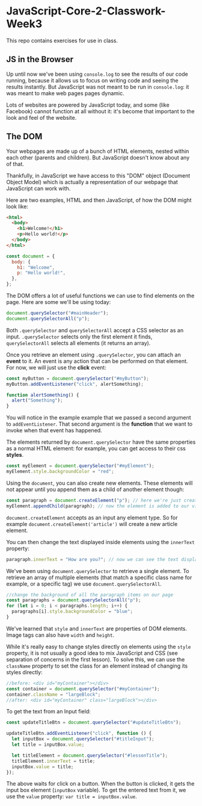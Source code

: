 # JavaScript-Core-2-Classwork-Week3

This repo contains exercises for use in class.

## JS in the Browser

Up until now we've been using `console.log` to see the results of our code running, because it allows us to focus on writing code and seeing the results instantly. But JavaScript was not meant to be run in `console.log`: it was meant to make web pages pages dynamic.

Lots of websites are powered by JavaScript today, and some (like Facebook) cannot function at all without it: it's become that important to the look and feel of the website.

## The DOM

Your webpages are made up of a bunch of HTML elements, nested within each other (parents and children). But JavaScript doesn't know about any of that.

Thankfully, in JavaScript we have access to this "DOM" object (Document Object Model) which is actually a representation of our webpage that JavaScript can work with.

Here are two examples, HTML and then JavaScript, of how the DOM might look like:

```html
<html>
  <body>
    <h1>Welcome!</h1>
    <p>Hello world!</p>
  </body>
</html>
```

```js
const document = {
  body: {
    h1: "Welcome",
    p: "Hello world!",
  },
};
```

The DOM offers a lot of useful functions we can use to find elements on the page. Here are some we'll be using today:

```js
document.querySelector("#mainHeader");
document.querySelectorAll("p");
```

Both `.querySelector` and `querySelectorAll` accept a CSS selector as an input.
`.querySelector` selects only the first element it finds, `querySelectorAll` selects all elements (it returns an array).

Once you retrieve an element using `.querySelector`, you can attach an **event** to it. An event is any action that can be performed on that element. For now, we will just use the **click** event:

```js
const myButton = document.querySelector("#myButton");
myButton.addEventListener("click", alertSomething);

function alertSomething() {
  alert("Something");
}
```

You will notice in the example example that we passed a second argument to `addEventListener`. That second argument is the **function** that we want to invoke when that event has happened.

The elements returned by `document.querySelector` have the same properties as a normal HTML element: for example, you can get access to their css **styles**.

```js
const myElement = document.querySelector("#myElement");
myElement.style.backgroundColor = "red";
```

Using the `document`, you can also create new elements. These elements will not appear until you append them as a child of another element though:

```js
const paragraph = document.createElement("p"); // here we're just creating it, element is not visible yet
myElement.appendChild(paragraph); // now the element is added to our view, but it's empty
```

`document.createElement` accepts as an input any element type. So for example `document.createElement('article')` will create a new article element.

You can then change the text displayed inside elements using the `innerText` property:

```js
paragraph.innerText = "How are you?"; // now we can see the text displaying on the screen
```

We've been using `document.querySelector` to retrieve a single element.
To retrieve an array of multiple elements (that match a specific class name for example, or a specific tag) we use `document.querySelectorAll`.

```js
//change the background of all the paragraph items on our page
const paragraphs = document.querySelectorAll("p");
for (let i = 0; i < paragraphs.length; i++) {
  paragraphs[i].style.backgroundColor = "blue";
}
```

We've learned that `style` and `innerText` are properties of DOM elements. Image tags can also have `width` and `height`.

While it's really easy to change styles directly on elements using the `style` property, it is not usually a good idea to mix JavaScript and CSS (see separation of concerns in the first lesson). To solve this, we can use the `className` property to set the class for an element instead of changing its styles directly:

```js
//before: <div id="myContainer"></div>
const container = document.querySelector("#myContainer");
container.className = "largeBlock";
//after: <div id="myContainer" class="largeBlock"></div>
```

To get the text from an Input field:

```js
const updateTitleBtn = document.querySelector("#updateTitleBtn");

updateTitleBtn.addEventListener("click", function () {
  let inputBox = document.querySelector("#titleInput");
  let title = inputBox.value;

  let titleElement = document.querySelector("#lessonTitle");
  titleElement.innerText = title;
  inputBox.value = title;
});
```

The above waits for click on a button. When the button is clicked, it gets the input box element (`inputBox` variable).
To get the entered text from it, we use the `value` property: `var title = inputBox.value`.
